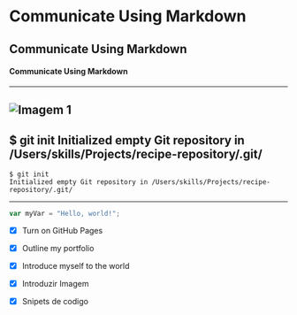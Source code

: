 # Communicate Using Markdown 
## Communicate Using Markdown 
#### Communicate Using Markdown 
---
![Imagem 1](https://octodex.github.com/images/yaktocat.png)
---
$ git init
Initialized empty Git repository in /Users/skills/Projects/recipe-repository/.git/
---
```
$ git init
Initialized empty Git repository in /Users/skills/Projects/recipe-repository/.git/
```
---
``` javascript
var myVar = "Hello, world!";
```
- [x] Turn on GitHub Pages
- [x] Outline my portfolio
- [x] Introduce myself to the world
- [x] Introduzir Imagem
- [x] Snipets de codigo



